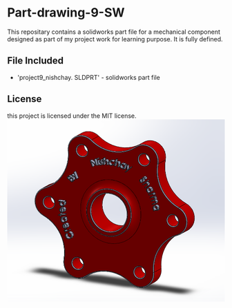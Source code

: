 # Part-drawing-9-SW
This repositary contains a solidworks part file for a mechanical component designed as part of my project work for learning purpose. It is fully defined.
## File Included
- 'project9_nishchay.  SLDPRT' -
solidworks part file
## License
this project is licensed under the MIT license.
![Part Drawing Preview](part9.png)
